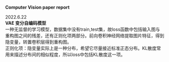 **Computer Vision paper report**  
  
2022.6.22  
**VAE 变分自编码模型**    
一种无监督的学习模型，数据集中没有train,test集，故loss函数中包括输入图与重构图之间的残差，还有正则化项两部分。前向卷积神经网络提取图片特征，得到隐变量，转置卷积层得到重构图。  
正则化项：隐变量实际上是一种分布，希望它尽量接近标准正态分布。KL散度常用来描述分布间的相似程度，所以loss中包括KL散度这一项。  


